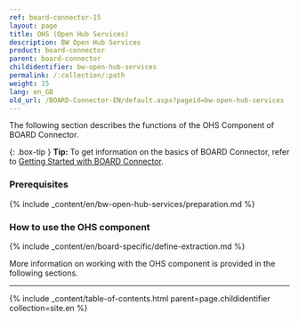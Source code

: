 ```yaml
---
ref: board-connector-15
layout: page
title: OHS (Open Hub Services)
description: BW Open Hub Services
product: board-connector
parent: board-connector
childidentifier: bw-open-hub-services
permalink: /:collection/:path
weight: 15
lang: en_GB
old_url: /BOARD-Connector-EN/default.aspx?pageid=bw-open-hub-services
---
```


The following section describes the functions of the OHS Component of BOARD Connector. <br>


{: .box-tip }
**Tip:** To get information on the basics of BOARD Connector, refer to [Getting Started with BOARD Connector](./getting-started).

### Prerequisites

{% include _content/en/bw-open-hub-services/preparation.md %}

### How to use the OHS component
{% include _content/en/board-specific/define-extraction.md %}

More information on working with the OHS component is provided in the following sections.

---

{% include _content/table-of-contents.html parent=page.childidentifier collection=site.en %}
